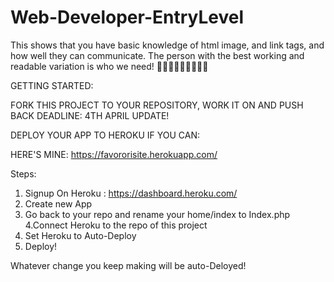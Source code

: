 # Web-Developer-EntryLevel
This shows that you have  basic knowledge of html image, and link tags, and how well they can communicate.
The person with the best working and readable variation is who we need! 🤗🤗🤗🤗🤗🤗🤗🤗🤗

GETTING STARTED:

FORK THIS PROJECT TO YOUR REPOSITORY, WORK IT ON AND PUSH BACK
DEADLINE: 4TH APRIL
UPDATE!

DEPLOY YOUR APP TO HEROKU IF YOU CAN:

HERE'S MINE: https://favororisite.herokuapp.com/

Steps:

1. Signup On Heroku : https://dashboard.heroku.com/
2. Create new App
3. Go back to your repo and rename your home/index to Index.php
4.Connect Heroku to the repo of this project
5. Set Heroku to Auto-Deploy
6. Deploy!

Whatever change you keep making will be auto-Deloyed!

